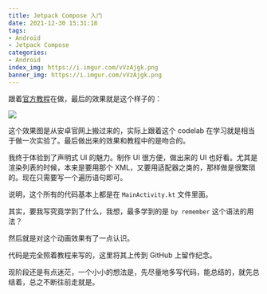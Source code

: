 ```yaml
---
title: Jetpack Compose 入门
date: 2021-12-30 15:31:18
tags:
- Android
- Jetpack Compose
categories:
- Android
index_img: https://i.imgur.com/vVzAjgk.png
banner_img: https://i.imgur.com/vVzAjgk.png
---
```


跟着[官方教程](https://developer.android.com/codelabs/jetpack-compose-basics#0)在做，最后的效果就是这个样子的：

![](https://i.imgur.com/0UlBzWs.gif)

这个效果图是从安卓官网上搬过来的，实际上跟着这个 codelab 在学习就是相当于做一次实验了。最后做出来的效果和教程中的是吻合的。

我终于体验到了声明式 UI 的魅力。制作 UI 很方便，做出来的 UI 也好看。尤其是渲染列表的时候，本来是要用那个 XML，又要用适配器之类的，那样做是很繁琐的。现在只需要写一个遍历语句即可。

说明，这个所有的代码基本上都是在 `MainActivity.kt` 文件里面。

其实，要我写究竟学到了什么，我想，最多学到的是 `by remember` 这个语法的用法？

然后就是对这个动画效果有了一点认识。

代码是完全照着教程来写的，这里将其上传到 GitHub 上留作纪念。

现阶段还是有点迷茫，一个小小的想法是，先尽量地多写代码，能总结的，就先总结着，总之不断往前走就是。